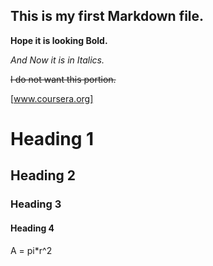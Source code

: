 ## This is my first Markdown file.

**Hope it is looking Bold.**

*And Now it is in Italics.* 

~~I do not want this portion.~~  

[www.coursera.org]

# Heading 1
## Heading 2
### Heading 3
#### Heading 4

 A = pi*r^2 
